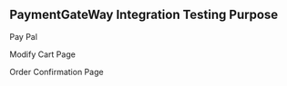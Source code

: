 PaymentGateWay Integration Testing Purpose
---------
Pay Pal

Modify Cart Page

Order Confirmation Page
